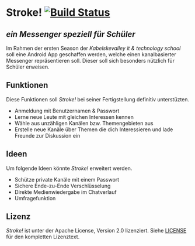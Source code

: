 Stroke! [![Build Status](https://travis-ci.org/Kabelskevalley/s1-chatapp-android.svg?branch=master)](https://travis-ci.org/Kabelskevalley/s1-chatapp-android)
=======
*ein Messenger speziell für Schüler*
----

Im Rahmen der ersten Season der *Kabelskevalley it & technology school* soll eine Android App geschaffen werden, welche einen kanalbasierter Messenger repräsentieren soll. Dieser soll sich besonders nützlich für Schüler erweisen.

Funktionen
----------

Diese Funktionen soll *Stroke!* bei seiner Fertigstellung definitiv unterstüzten.

* Anmeldung mit Benutzernamen & Passwort
* Lerne neue Leute mit gleichen Interessen kennen
* Wähle aus unzähligen Kanälen bzw. Themengebieten aus
* Erstelle neue Kanäle über Themen die dich Interessieren und lade Freunde zur Diskussion ein

Ideen
-----

Um folgende Ideen könnte *Stroke!* erweitert werden.

* Schütze private Kanäle mit einem Passwort
* Sichere Ende-zu-Ende Verschlüsselung
* Direkte Medienwiedergabe im Chatverlauf
* Umfragefunktion

Lizenz
------

*Stroke!* ist unter der Apache License, Version 2.0 lizenziert. Siehe [LICENSE](https://github.com/Kabelskevalley/s1-chatapp-android/blob/master/LICENSE) für den kompletten Lizenztext.
